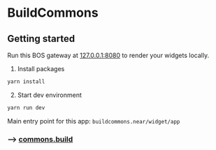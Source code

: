 # BuildCommons

## Getting started

Run this BOS gateway at [127.0.0.1:8080](http://127.0.0.1:8080) to render your widgets locally.

1. Install packages

```cmd
yarn install
```

2. Start dev environment

```cmd
yarn run dev
```

Main entry point for this app: `buildcommons.near/widget/app`

### --> [commons.build](https://commons.build)
